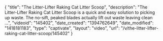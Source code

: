 {
    "title": "The Litter-Lifter Raking Cat Litter Scoop",
    "description": "The Litter-Lifter Raking Cat Litter Scoop is a quick and easy solution to picking up waste. The no-sift, peaked blades actually lift out waste leaving clean ...",
    "videoid": "145402",
    "date_created": "1394762649",
    "date_modified": "1418181183",
    "type": "captivate",
    "layout": "video",
    "url": "\/v\/the-litter-lifter-raking-cat-litter-scoop\/145402"
}